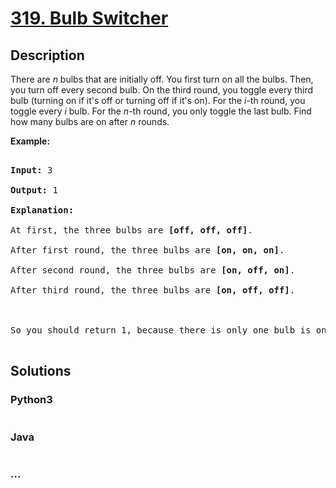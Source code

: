 # [319. Bulb Switcher](https://leetcode.com/problems/bulb-switcher)

## Description
<p>There are <i>n</i> bulbs that are initially off. You first turn on all the bulbs. Then, you turn off every second bulb. On the third round, you toggle every third bulb (turning on if it&#39;s off or turning off if it&#39;s on). For the <i>i</i>-th round, you toggle every <i>i</i> bulb. For the <i>n</i>-th round, you only toggle the last bulb. Find how many bulbs are on after <i>n</i> rounds.</p>



<p><b>Example:</b></p>



<pre>

<strong>Input: </strong>3

<strong>Output:</strong> 1 

<strong>Explanation:</strong> 

At first, the three bulbs are <b>[off, off, off]</b>.

After first round, the three bulbs are <b>[on, on, on]</b>.

After second round, the three bulbs are <b>[on, off, on]</b>.

After third round, the three bulbs are <b>[on, off, off]</b>. 



So you should return 1, because there is only one bulb is on.

</pre>




## Solutions


<!-- tabs:start -->

### **Python3**

```python

```

### **Java**

```java

```

### **...**
```

```

<!-- tabs:end -->